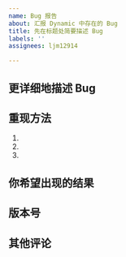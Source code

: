 ```yaml
---
name: Bug 报告
about: 汇报 Dynamic 中存在的 Bug
title: 先在标题处简要描述 Bug
labels: ''
assignees: ljm12914

---
```


## 更详细地描述 Bug

## 重现方法
1. 
2. 
3. 

## 你希望出现的结果

## 版本号

## 其他评论
